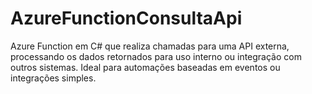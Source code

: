# AzureFunctionConsultaApi
Azure Function em C# que realiza chamadas para uma API externa, processando os dados retornados para uso interno ou integração com outros sistemas. Ideal para automações baseadas em eventos ou integrações simples.
